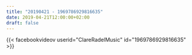 ```yaml
---
title: "20190421 - 1969786929816635"
date: 2019-04-21T12:00:00+02:00
draft: false
---
```


{{< facebookvideov userid="ClareRadelMusic" id="1969786929816635" >}}